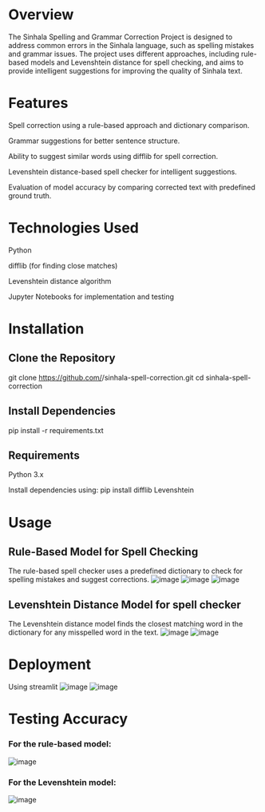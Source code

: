 # Overview
The Sinhala Spelling and Grammar Correction Project is designed to address common errors in the Sinhala language, such as spelling mistakes and grammar issues. The project uses different approaches, including rule-based models and Levenshtein distance for spell checking, and aims to provide intelligent suggestions for improving the quality of Sinhala text.

# Features
Spell correction using a rule-based approach and dictionary comparison.

Grammar suggestions for better sentence structure.

Ability to suggest similar words using difflib for spell correction.

Levenshtein distance-based spell checker for intelligent suggestions.

Evaluation of model accuracy by comparing corrected text with predefined ground truth.


# Technologies Used
Python

difflib (for finding close matches)

Levenshtein distance algorithm

Jupyter Notebooks for implementation and testing

# Installation
## Clone the Repository
git clone https://github.com/<your-username>/sinhala-spell-correction.git
cd sinhala-spell-correction

## Install Dependencies
pip install -r requirements.txt

## Requirements
Python 3.x

Install dependencies using:
pip install difflib Levenshtein

# Usage
## Rule-Based Model for Spell Checking
The rule-based spell checker uses a predefined dictionary to check for spelling mistakes and suggest corrections.
![image](https://github.com/user-attachments/assets/40242027-ba71-4dea-a553-45a82a761e22)
![image](https://github.com/user-attachments/assets/b228f091-115a-4a7f-ad83-ef031ac9a14d)
![image](https://github.com/user-attachments/assets/43b0fff0-bf25-4a5f-a9c4-1e174696ae02)

## Levenshtein Distance Model for spell checker
The Levenshtein distance model finds the closest matching word in the dictionary for any misspelled word in the text.
![image](https://github.com/user-attachments/assets/d13189bb-2622-4d84-a397-ff2aecc9f6d1)
![image](https://github.com/user-attachments/assets/41f6b64a-75a0-4dcb-a5c9-944797d7259f)

# Deployment
Using streamlit
![image](https://github.com/user-attachments/assets/c16b9930-5552-410b-bcc2-106562c2e4f8)
![image](https://github.com/user-attachments/assets/cceb2ad2-87f5-4b7d-b490-02b926a310ff)

# Testing Accuracy
### For the rule-based model:
![image](https://github.com/user-attachments/assets/fdfa97cc-1e70-420a-8c42-a264ae8b18cd)

### For the Levenshtein model:
![image](https://github.com/user-attachments/assets/4fbcea7e-93ce-47f6-8d62-fdabace1d89d)






